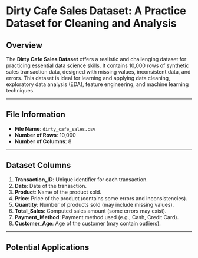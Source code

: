 # Dirty Cafe Sales Dataset: A Practice Dataset for Cleaning and Analysis

## Overview
The **Dirty Cafe Sales Dataset** offers a realistic and challenging dataset for practicing essential data science skills. It contains 10,000 rows of synthetic sales transaction data, designed with missing values, inconsistent data, and errors. This dataset is ideal for learning and applying data cleaning, exploratory data analysis (EDA), feature engineering, and machine learning techniques.

---

## File Information
- **File Name**: `dirty_cafe_sales.csv`
- **Number of Rows**: 10,000
- **Number of Columns**: 8

---

## Dataset Columns
1. **Transaction_ID**: Unique identifier for each transaction.
2. **Date**: Date of the transaction.
3. **Product**: Name of the product sold.
4. **Price**: Price of the product (contains some errors and inconsistencies).
5. **Quantity**: Number of products sold (may include missing values).
6. **Total_Sales**: Computed sales amount (some errors may exist).
7. **Payment_Method**: Payment method used (e.g., Cash, Credit Card).
8. **Customer_Age**: Age of the customer (may contain outliers).

---

## Potential Applications

1. **Data Cleaning**
   - Handle missing values and correct inconsistencies.
   - Standardize categorical data.
   - Address erroneous numerical entries.

2. **Exploratory Data Analysis (EDA)**
   - Analyze data distributions, patterns, and trends.
   - Visualize insights through charts and graphs.

3. **Feature Engineering**
   - Generate new features like sales per customer or discounts applied.
   - Prepare the dataset for machine learning models.

4. **Predictive Modeling**
   - Build regression models to predict sales.
   - Classify transactions based on specific attributes (e.g., payment methods).

---

## Code Implementation
Here’s an example pipeline for working with the dataset:

### 1. Importing Libraries
```python
import pandas as pd
import numpy as np
import matplotlib.pyplot as plt
import seaborn as sns
from sklearn.model_selection import train_test_split
from sklearn.impute import SimpleImputer
from sklearn.preprocessing import StandardScaler, LabelEncoder
from sklearn.ensemble import RandomForestRegressor
from sklearn.metrics import mean_squared_error
```

### 2. Load Dataset
```python
# Load the dataset
df = pd.read_csv('dirty_cafe_sales.csv')

# View the first few rows
print(df.head())
```

### 3. Handle Missing Values
```python
# Fill missing numerical values with the mean
num_imputer = SimpleImputer(strategy='mean')
df['Price'] = num_imputer.fit_transform(df[['Price']])
df['Quantity'] = num_imputer.fit_transform(df[['Quantity']])

# Fill missing categorical values with 'Unknown'
df['Product'].fillna('Unknown', inplace=True)
df['Payment_Method'].fillna('Unknown', inplace=True)
```

### 4. Data Cleaning
```python
# Remove outliers in 'Customer_Age'
df = df[(df['Customer_Age'] >= 18) & (df['Customer_Age'] <= 100)]

# Correct inconsistencies in 'Payment_Method'
df['Payment_Method'] = df['Payment_Method'].str.strip().str.lower()
df['Payment_Method'] = df['Payment_Method'].replace({'creditcard': 'credit card'})
```

### 5. Exploratory Data Analysis
```python
# Plot sales distribution
sns.histplot(df['Total_Sales'], kde=True, color='blue')
plt.title('Distribution of Total Sales')
plt.show()

# Analyze sales trends over time
df['Date'] = pd.to_datetime(df['Date'])
df.groupby(df['Date'].dt.to_period('M'))['Total_Sales'].sum().plot(kind='line')
plt.title('Monthly Sales Trends')
plt.show()
```

### 6. Feature Engineering
```python
# Create a new feature: Average Sale per Product
df['Avg_Sale_Per_Product'] = df['Total_Sales'] / df['Quantity']

# Encode categorical variables
encoder = LabelEncoder()
df['Product'] = encoder.fit_transform(df['Product'])
df['Payment_Method'] = encoder.fit_transform(df['Payment_Method'])
```

### 7. Model Training
```python
# Prepare features and target
X = df[['Price', 'Quantity', 'Customer_Age', 'Product']]
y = df['Total_Sales']

# Split data
X_train, X_test, y_train, y_test = train_test_split(X, y, test_size=0.2, random_state=42)

# Train a Random Forest model
model = RandomForestRegressor(random_state=42)
model.fit(X_train, y_train)

# Predict and evaluate
y_pred = model.predict(X_test)
rmse = np.sqrt(mean_squared_error(y_test, y_pred))
print(f'Root Mean Squared Error: {rmse:.2f}')
```

### 8. Save Cleaned Dataset
```python
# Save the cleaned dataset
df.to_csv('cleaned_cafe_sales.csv', index=False)
print("Cleaned dataset saved as 'cleaned_cafe_sales.csv'")
```





